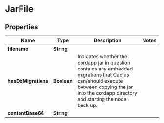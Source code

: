 

# JarFile


## Properties

| Name | Type | Description | Notes |
|------------ | ------------- | ------------- | -------------|
|**filename** | **String** |  |  |
|**hasDbMigrations** | **Boolean** | Indicates whether the cordapp jar in question contains any embedded migrations that Cactus can/should execute between copying the jar into the cordapp directory and starting the node back up. |  |
|**contentBase64** | **String** |  |  |



